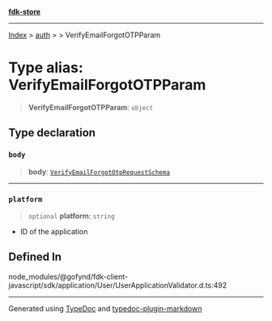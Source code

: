 [**fdk-store**](../../../README.md)
***

[Index](../../../API.md) > [auth](../../README.md) > [<internal>](../README.md) > VerifyEmailForgotOTPParam

# Type alias: VerifyEmailForgotOTPParam

> **VerifyEmailForgotOTPParam**: `object`

## Type declaration

### `body`

> **body**: [`VerifyEmailForgotOtpRequestSchema`](type-alias.VerifyEmailForgotOtpRequestSchema.md)

***

### `platform`

> `optional` **platform**: `string`

- ID of the application

## Defined In

node\_modules/@gofynd/fdk-client-javascript/sdk/application/User/UserApplicationValidator.d.ts:492

***
Generated using [TypeDoc](https://typedoc.org/) and [typedoc-plugin-markdown](https://www.npmjs.com/package/typedoc-plugin-markdown)
